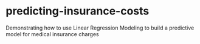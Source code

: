 # predicting-insurance-costs
Demonstrating how to use Linear Regression Modeling to build a predictive model for medical insurance charges
